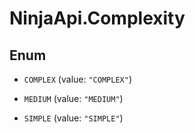# NinjaApi.Complexity

## Enum


* `COMPLEX` (value: `"COMPLEX"`)

* `MEDIUM` (value: `"MEDIUM"`)

* `SIMPLE` (value: `"SIMPLE"`)


